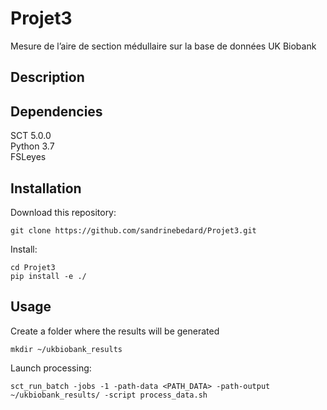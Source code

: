 # Projet3
Mesure de l’aire de section médullaire sur la base de données UK Biobank

## Description

## Dependencies

SCT 5.0.0\
Python 3.7\
FSLeyes 

## Installation
Download this repository:
~~~
git clone https://github.com/sandrinebedard/Projet3.git
~~~
Install:
~~~
cd Projet3
pip install -e ./
~~~
## Usage
Create a folder where the results will be generated
~~~
mkdir ~/ukbiobank_results
~~~
Launch processing:
~~~
sct_run_batch -jobs -1 -path-data <PATH_DATA> -path-output ~/ukbiobank_results/ -script process_data.sh
~~~
